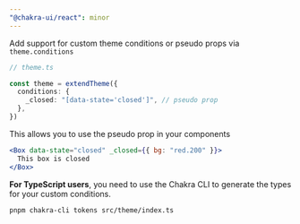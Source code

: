 ```yaml
---
"@chakra-ui/react": minor
---
```


Add support for custom theme conditions or pseudo props via `theme.conditions`

```ts
// theme.ts

const theme = extendTheme({
  conditions: {
    _closed: "[data-state='closed']", // pseudo prop
  },
})
```

This allows you to use the pseudo prop in your components

```jsx
<Box data-state="closed" _closed={{ bg: "red.200" }}>
  This box is closed
</Box>
```

**For TypeScript users**, you need to use the Chakra CLI to generate the types
for your custom conditions.

```sh
pnpm chakra-cli tokens src/theme/index.ts
```

